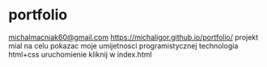 # portfolio
michalmacniak60@gmail.com
https://michaligor.github.io/portfolio/
projekt  mial na celu pokazac moje umijetnosci programistycznej
technologia html+css
uruchomienie kliknij w index.html 
